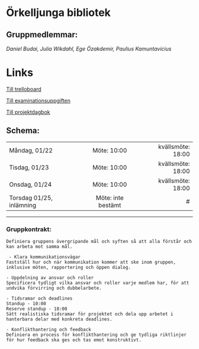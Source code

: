 # Örkelljunga bibliotek 

## Gruppmedlemmar: 

_Daniel Budai, Julia Wikdahl, Ege Özakdemir, Paulius Kamuntavicius_

# Links

[Till trelloboard](https://trello.com/b/SS9V9Mq1/%C3%B6rkelljunga-bibliotek-daniel-budai-julia-wikdal-ege-%C3%B6zakdemir-paulius-kamuntavicius)

[Till examinationsuppgiften](https://gist.github.com/Andreas-Zocom/a3f71b4ead8f7260a9066888313bbb40)

[Till projektdagbok](https://gist.github.com/daniel-budai/2b9faefa67cf765f77612bbf66c2c776)



## Schema:

|       |           |   |
| ------------- |:-------------:| -----:|
| Måndag, 01/22      | Möte: 10:00 | kvällsmöte: 18:00 |
| Tisdag, 01/23     | Möte: 10:00      | kvällsmöte: 18:00  |
| Onsdag, 01/24 | Möte: 10:00     | kvällsmöte:    18:00 |
| Torsdag 01/25, inlämning     | Möte: inte bestämt | # |

___

### Gruppkontrakt: 

```- Tydliga mål och syften
Definiera gruppens övergripande mål och syften så att alla förstår och kan arbeta mot samma mål.

 - Klara kommunikationsvägar
Fastställ hur och när kommunikation kommer att ske inom gruppen, inklusive möten, rapportering och öppen dialog.

- Uppdelning av ansvar och roller
Specificera tydligt vilka ansvar och roller varje medlem har, för att undvika förvirring och dubbelarbete.

- Tidsramar och deadlines
Standup - 10:00
Reserve standup - 18:00
Sätt realistiska tidsramar för projektet och dela upp arbetet i hanterbara delar med konkreta deadlines.

- Konflikthantering och feedback
Definiera en process för konflikthantering och ge tydliga riktlinjer för hur feedback ska ges och tas emot konstruktivt. 
